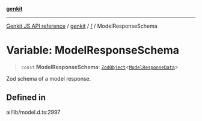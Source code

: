 [**genkit**](../README.md)

***

[Genkit JS API reference](../../README.md) / [genkit](../README.md) / [/](../README.md) / ModelResponseSchema

# Variable: ModelResponseSchema

> `const` **ModelResponseSchema**: [`ZodObject`](../namespaces/z/classes/ZodObject.md)\<[`ModelResponseData`](../type-aliases/ModelResponseData.md)\>

Zod schema of a model response.

## Defined in

ai/lib/model.d.ts:2997
